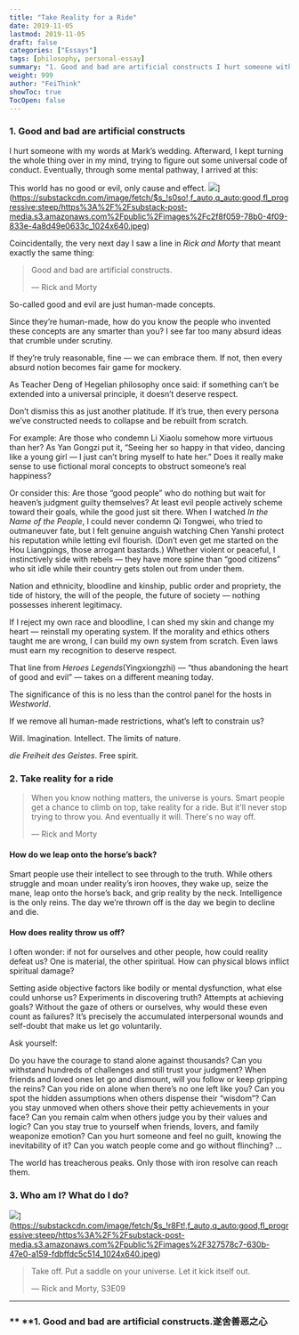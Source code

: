 ```yaml
---
title: "Take Reality for a Ride"
date: 2019-11-05
lastmod: 2019-11-05
draft: false
categories: ["Essays"]
tags: [philosophy, personal-essay]
summary: "1. Good and bad are artificial constructs I hurt someone with my words at Mark’s wedding. Afterward,..."
weight: 999
author: "FeiThink"
showToc: true
TocOpen: false
---
```




### **1. Good and bad are artificial constructs**

I hurt someone with my words at Mark’s wedding. Afterward, I kept turning the whole thing over in my mind, trying to figure out some universal code of conduct. Eventually, through some mental pathway, I arrived at this:

This world has no good or evil, only cause and effect.
![](https://substack-post-media.s3.amazonaws.com/public/images/c2f8f059-78b0-4f09-833e-4a8d49e0633c_1024x640.jpeg)](https://substackcdn.com/image/fetch/$s_!s0so!,f_auto,q_auto:good,fl_progressive:steep/https%3A%2F%2Fsubstack-post-media.s3.amazonaws.com%2Fpublic%2Fimages%2Fc2f8f059-78b0-4f09-833e-4a8d49e0633c_1024x640.jpeg)

Coincidentally, the very next day I saw a line in *Rick and Morty* that meant exactly the same thing:

> Good and bad are artificial constructs.
>
> — Rick and Morty

So-called good and evil are just human-made concepts.

Since they’re human-made, how do you know the people who invented these concepts are any smarter than you? I see far too many absurd ideas that crumble under scrutiny.

If they’re truly reasonable, fine — we can embrace them. If not, then every absurd notion becomes fair game for mockery.

As Teacher Deng of Hegelian philosophy once said: if something can’t be extended into a universal principle, it doesn’t deserve respect.

Don’t dismiss this as just another platitude. If it’s true, then every persona we’ve constructed needs to collapse and be rebuilt from scratch.

For example: Are those who condemn Li Xiaolu somehow more virtuous than her? As Yan Gongzi put it, “Seeing her so happy in that video, dancing like a young girl — I just can’t bring myself to hate her.” Does it really make sense to use fictional moral concepts to obstruct someone’s real happiness?

Or consider this: Are those “good people” who do nothing but wait for heaven’s judgment guilty themselves? At least evil people actively scheme toward their goals, while the good just sit there. When I watched *In the Name of the People*, I could never condemn Qi Tongwei, who tried to outmaneuver fate, but I felt genuine anguish watching Chen Yanshi protect his reputation while letting evil flourish. (Don’t even get me started on the Hou Liangpings, those arrogant bastards.) Whether violent or peaceful, I instinctively side with rebels — they have more spine than “good citizens” who sit idle while their country gets stolen out from under them.

Nation and ethnicity, bloodline and kinship, public order and propriety, the tide of history, the will of the people, the future of society — nothing possesses inherent legitimacy.

If I reject my own race and bloodline, I can shed my skin and change my heart — reinstall my operating system. If the morality and ethics others taught me are wrong, I can build my own system from scratch. Even laws must earn my recognition to deserve respect.

That line from *Heroes Legends*(Yingxiongzhi) — “thus abandoning the heart of good and evil” — takes on a different meaning today.

The significance of this is no less than the control panel for the hosts in *Westworld*.

If we remove all human-made restrictions, what’s left to constrain us?

Will. Imagination. Intellect. The limits of nature.

*die Freiheit des Geistes*. Free spirit.
### **2. Take reality for a ride**


> When you know nothing matters, the universe is yours. Smart people get a chance to climb on top, take reality for a ride. But it'll never stop trying to throw you. And eventually it will. There's no way off.
>
> — Rick and Morty

#### How do we leap onto the horse’s back?

Smart people use their intellect to see through to the truth. While others struggle and moan under reality’s iron hooves, they wake up, seize the mane, leap onto the horse’s back, and grip reality by the neck. Intelligence is the only reins. The day we’re thrown off is the day we begin to decline and die.
#### How does reality throw us off?

I often wonder: if not for ourselves and other people, how could reality defeat us? One is material, the other spiritual. How can physical blows inflict spiritual damage?

Setting aside objective factors like bodily or mental dysfunction, what else could unhorse us? Experiments in discovering truth? Attempts at achieving goals? Without the gaze of others or ourselves, why would these even count as failures? It’s precisely the accumulated interpersonal wounds and self-doubt that make us let go voluntarily.

Ask yourself:

Do you have the courage to stand alone against thousands? Can you withstand hundreds of challenges and still trust your judgment? When friends and loved ones let go and dismount, will you follow or keep gripping the reins? Can you ride on alone when there’s no one left like you? Can you spot the hidden assumptions when others dispense their “wisdom”? Can you stay unmoved when others shove their petty achievements in your face? Can you remain calm when others judge you by their values and logic? Can you stay true to yourself when friends, lovers, and family weaponize emotion? Can you hurt someone and feel no guilt, knowing the inevitability of it? Can you watch people come and go without flinching? …

The world has treacherous peaks. Only those with iron resolve can reach them.
### **3. Who am I? What do I do?**
![](https://substack-post-media.s3.amazonaws.com/public/images/327578c7-630b-47e0-a159-fdbffdc5c514_1024x640.jpeg)](https://substackcdn.com/image/fetch/$s_!r8Ft!,f_auto,q_auto:good,fl_progressive:steep/https%3A%2F%2Fsubstack-post-media.s3.amazonaws.com%2Fpublic%2Fimages%2F327578c7-630b-47e0-a159-fdbffdc5c514_1024x640.jpeg)


> Take off. Put a saddle on your universe. Let it kick itself out.
>
> — Rick and Morty, S3E09

---

### ** **1. Good and bad are artificial constructs.**遂舍善恶之心**
